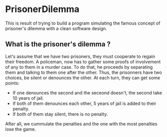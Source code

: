 # PrisonerDilemma
This is result of trying to build a program simulating the famous concept of prisoner's dilemma with a clean software design.


## What is the prisoner's dilemma ?
Let's assume that we have two prisoners, they must cooperate to regain their freedom. A policeman, now has to gather some proofs of involvement of any to them in a murder case. To do that, he proceeds by separating them and talking to them one after the other. Thus, the prisonners have two choices, be silent or denounces the other. At each turn, they can get some points:
- If one denounces the second and the seceond doesn't, the second take 10 years of jail.
- If both of them denounces each other, 5 years of jail is added to their penalty.
- If both of them stay silent, there is no penalty.

After all, we cummulate the penalties and the one with the most penalties lose the game.
